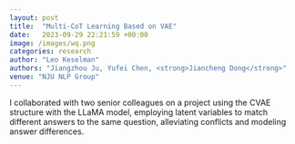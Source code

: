 ```yaml
---
layout: post
title:  "Multi-CoT Learning Based on VAE"
date:   2023-09-29 22:21:59 +00:00
image: /images/wq.png
categories: research
author: "Leo Keselman"
authors: "Jiangzhou Ju, Yufei Chen, <strong>Jiancheng Dong</strong>"
venue: "NJU NLP Group"
---
```


I collaborated with two senior colleagues on a project using the CVAE structure with the LLaMA model, employing latent variables to match different answers to the same question, alleviating conflicts and modeling answer differences.